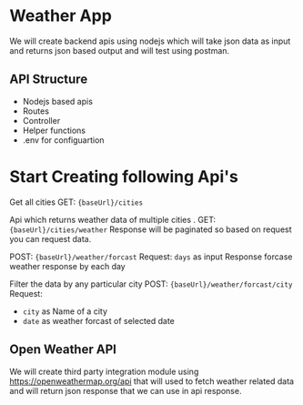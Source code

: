 # Weather App

We will create backend apis using nodejs which will
take json data as input and returns json based output and will test using postman.

## API Structure

- Nodejs based apis 
- Routes 
- Controller
- Helper functions
- .env for configuartion

# Start Creating following Api's

Get all cities 
GET:
`{baseUrl}/cities`

Api which returns weather data of multiple cities .
GET:
`{baseUrl}/cities/weather`
Response will be paginated so based on request you can request data.

POST:
`{baseUrl}/weather/forcast`
Request: `days` as input
Response forcase weather response by each day


Filter the data by any particular city
POST:
`{baseUrl}/weather/forcast/city`
Request: 
- `city` as Name of a city 
- `date` as weather forcast of selected date


## Open Weather API

We will create third party integration module
using https://openweathermap.org/api that will used to fetch weather related data and will return json response that we can use in api response.



